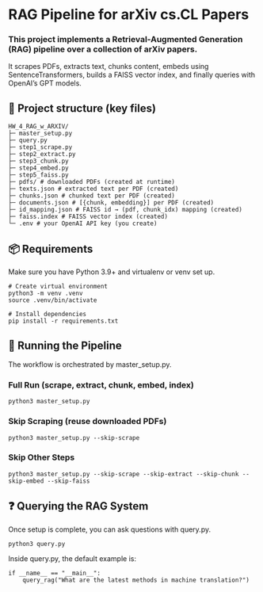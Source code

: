 # RAG Pipeline for arXiv cs.CL Papers
### This project implements a Retrieval-Augmented Generation (RAG) pipeline over a collection of arXiv papers.
It scrapes PDFs, extracts text, chunks content, embeds using SentenceTransformers, builds a FAISS vector index, and finally queries with OpenAI’s GPT models.

## 📁 Project structure (key files)

```
HW_4_RAG_w_ARXIV/
├─ master_setup.py
├─ query.py
├─ step1_scrape.py
├─ step2_extract.py
├─ step3_chunk.py
├─ step4_embed.py
├─ step5_faiss.py
├─ pdfs/ # downloaded PDFs (created at runtime)
├─ texts.json # extracted text per PDF (created)
├─ chunks.json # chunked text per PDF (created)
├─ documents.json # [{chunk, embedding}] per PDF (created)
├─ id_mapping.json # FAISS id → (pdf, chunk_idx) mapping (created)
├─ faiss.index # FAISS vector index (created)
└─ .env # your OpenAI API key (you create)
```

## 📦 Requirements
Make sure you have Python 3.9+ and virtualenv or venv set up.

```
# Create virtual environment
python3 -m venv .venv
source .venv/bin/activate

# Install dependencies
pip install -r requirements.txt
```

## 🚀 Running the Pipeline
The workflow is orchestrated by master_setup.py.

### Full Run (scrape, extract, chunk, embed, index)
```
python3 master_setup.py
```

### Skip Scraping (reuse downloaded PDFs)
```
python3 master_setup.py --skip-scrape
```

### Skip Other Steps
```
python3 master_setup.py --skip-scrape --skip-extract --skip-chunk --skip-embed --skip-faiss
```

## ❓ Querying the RAG System
Once setup is complete, you can ask questions with query.py.

```
python3 query.py
```
Inside query.py, the default example is:
```
if __name__ == "__main__":
    query_rag("What are the latest methods in machine translation?")
```

